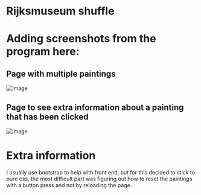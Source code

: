 # Rijksmuseum shuffle
# Adding screenshots from the program here:
## Page with multiple paintings
![image](https://github.com/user-attachments/assets/e862a450-d4f1-4b36-a525-ee3816be0092)

## Page to see extra information about a painting that has been clicked

![image](https://github.com/user-attachments/assets/f859c522-82ba-4efa-b92b-7f2538ba790c)

# Extra information
 I usually use bootstrap to help with front end, but for this decided to stick to pure css, the most difficult part was figuring out how to reset the paintings with a button press and not by reloading the page.
